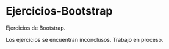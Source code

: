 # Ejercicios-Bootstrap
Ejercicios de Bootstrap.

Los ejercicios se encuentran inconclusos. Trabajo en proceso. 
